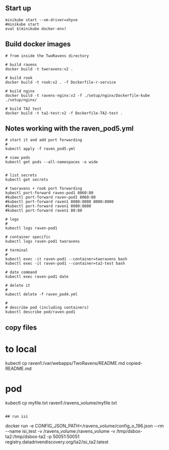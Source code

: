 

## Start up

```
minikube start --vm-driver=xhyve
#minikube start
eval $(minikube docker-env)
```

## Build docker images

```
# from inside the TwoRavens directory

# build ravens
docker build -t tworavens:v2 .

# build rook
docker build -t rook:v2 . -f Dockerfile-r-service

# build nginx
docker build -t ravens-nginx:v2 -f ./setup/nginx/Dockerfile-kube ./setup/nginx/

# build TA2 test
docker build -t ta2-test:v2 -f Dockerfile-TA2-test .

```

## Notes working with the raven_pod5.yml

```
# start it and add port forwarding
#
kubectl apply -f raven_pod5.yml

# view pods
kubectl get pods --all-namespaces -o wide


# list secrets
kubectl get secrets

# tworavens + rook port forwarding
kubectl port-forward raven-pod1 8060:80
#kubectl port-forward raven-pod1 8060:80
#kubectl port-forward raven1 8080:8080 8000:8000
#kubectl port-forward raven1 8080:8080
#kubectl port-forward raven1 80:80

# logs
#
kubectl logs raven-pod1

# container specific
kubectl logs raven-pod1 tworavens

# terminal
#
kubectl exec -it raven-pod1 --container=tworavens bash
kubectl exec -it raven-pod1 --container=ta2-test bash

# date command
kubectl exec raven-pod1 date

# delete it
#
kubectl delete -f raven_pod4.yml

#
# describe pod (including containers)
kubectl describe pod/raven-pod1
```

## copy files

# to local
kubectl cp raven1:/var/webapps/TwoRavens/README.md copied-README.md

# pod
kubectl cp myfile.txt raven1:/ravens_volume/myfile.txt
```

## run isi

```
docker run -e CONFIG_JSON_PATH=/ravens_volume/config_o_196.json --rm --name isi_test  -v /ravens_volume:/ravens_volume -v /tmp/dsbox-ta2:/tmp/dsbox-ta2 -p 50051:50051 registry.datadrivendiscovery.org/ta2/isi_ta2:latest
```
